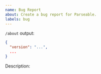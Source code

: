 ```yaml
---
name: Bug Report
about: Create a bug report for Parseable.
labels: bug
---
```

<!--
Thank you for filing a bug report! 🐛 Please provide a short summary of the bug,
along with any information you feel relevant to replicating the bug.
-->

`/about` output:
<!--
Accessible from `https://{parseable-instance}/api/v1/about` with curl or provide
screenshot of about modal in dashboard.
-->
```json
{
  "version": "...",
  ...
}
```

Description:
<!--
What was your expectation, provide us a brief about the same, before describing
the observed behaviour and explaining why you believe this is a bug.
-->
